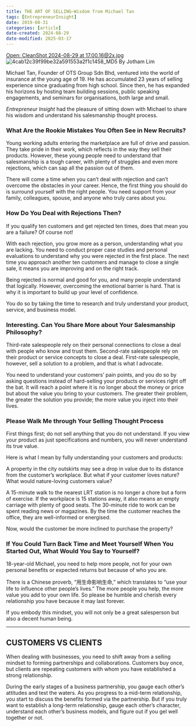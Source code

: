 ```yaml
---
title: THE ART OF SELLING—Wisdom from Michael Tan
tags: [EntrepreneurInsight]
date: 2019-08-31
categories: [article]
date-created: 2024-08-29
date-modified: 2025-03-17
---
```


[Open: CleanShot 2024-08-29 at 17.00.16@2x.jpg](/media/4cab12c39f99be32a591553a2f1c1458_MD5.jpg)
![4cab12c39f99be32a591553a2f1c1458_MD5](/media/4cab12c39f99be32a591553a2f1c1458_MD5.jpg)
By Jotham Lim

Michael Tan, Founder of OTS Group Sdn Bhd, ventured into the world of insurance at the young age of 19. He has accumulated 23 years of selling experience since graduating from high school. Since then, he has expanded his horizons by hosting team building sessions, public speaking engagements, and seminars for organisations, both large and small.

_Entrepreneur Insight_ had the pleasure of sitting down with Michael to share his wisdom and understand his salesmanship thought process.

### What Are the Rookie Mistakes You Often See in New Recruits?

Young working adults entering the marketplace are full of drive and passion. They take pride in their work, which reflects in the way they sell their products. However, these young people need to understand that salesmanship is a tough career, with plenty of struggles and even more rejections, which can sap all the passion out of them.

There will come a time when you can’t deal with rejection and can’t overcome the obstacles in your career. Hence, the first thing you should do is surround yourself with the right people. You need support from your family, colleagues, spouse, and anyone who truly cares about you.

### How Do You Deal with Rejections Then?

If you qualify ten customers and get rejected ten times, does that mean you are a failure? Of course not!

With each rejection, you grow more as a person, understanding what you are lacking. You need to conduct proper case studies and personal evaluations to understand why you were rejected in the first place. The next time you approach another ten customers and manage to close a single sale, it means you are improving and on the right track.

Being rejected is normal and good for you, and many people understand that logically. However, overcoming the emotional barrier is hard. That is why it is important to build up your level of confidence.

You do so by taking the time to research and truly understand your product, service, and business model.

### Interesting. Can You Share More about Your Salesmanship Philosophy?

Third-rate salespeople rely on their personal connections to close a deal with people who know and trust them. Second-rate salespeople rely on their product or service concepts to close a deal. First-rate salespeople, however, sell a solution to a problem, and that is what I advocate.

You need to understand your customers’ pain points, and you do so by asking questions instead of hard-selling your products or services right off the bat. It will reach a point where it is no longer about the money or price but about the value you bring to your customers. The greater their problem, the greater the solution you provide; the more value you inject into their lives.

### Please Walk Me through Your Selling Thought Process

First things first; do not sell anything that you do not understand. If you view your product as just specifications and numbers, you will never understand its true value.

Here is what I mean by fully understanding your customers and products:

A property in the city outskirts may see a drop in value due to its distance from the customer’s workplace. But what if your customer loves nature? What would nature-loving customers value?

A 15-minute walk to the nearest LRT station is no longer a chore but a form of exercise. If the workplace is 15 stations away, it also means an empty carriage with plenty of good seats. The 30-minute ride to work can be spent reading news or magazines. By the time the customer reaches the office, they are well-informed or energised.

Now, would the customer be more inclined to purchase the property?

### If You Could Turn Back Time and Meet Yourself When You Started Out, What Would You Say to Yourself?

18-year-old Michael, you need to help more people, not for your own personal benefits or expected returns but because of who you are.

There is a Chinese proverb, “用生命影响生命,” which translates to “use your life to influence other people’s lives.” The more people you help, the more value you add to your own life. So please be humble and cherish every relationship you have because it may last forever.

If you embody this mindset, you will not only be a great salesperson but also a decent human being.

---

## CUSTOMERS VS CLIENTS

When dealing with businesses, you need to shift away from a selling mindset to forming partnerships and collaborations. Customers buy once, but clients are repeating customers with whom you have established a strong relationship.

During the early stages of a business partnership, you gauge each other’s attitudes and test the waters. As you progress to a mid-term relationship, you start to discuss the benefits formed via the partnership. But if you truly want to establish a long-term relationship, gauge each other’s character, understand each other’s business models, and figure out if you gel well together or not.
